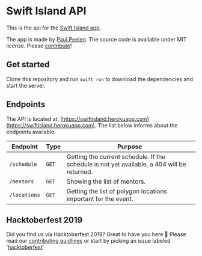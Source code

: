 # Swift Island API

This is the api for the [Swift Island app](https://github.com/SwiftIsland/island-app).

The app is made by [Paul Peelen](https://github.com/ppeelen). The source code is available under MIT license. Please [contribute](CONTRIBUTING.md)!

## Get started

Clone this repository and run `swift run` to download the dependencies and start the server.

## Endpoints
The API is located at: [https://swiftisland.herokuapp.com](https://swiftisland.herokuapp.com). The list below informs about the endpoints available.

| Endpoint     | Type  | Purpose                                                                                     |
|--------------|-------|---------------------------------------------------------------------------------------------|
| `/schedule`  | `GET` | Getting the current schedule. If the schedule is not yet available, a 404 will be returned. |
| `/mentors`   | `GET` | Showing the list of mentors.                                                                |
| `/locations` | `GET` | Getting the list of polygon locations important for the event.                              |

## Hacktoberfest 2019
Did you find us via Hacktoberfest 2019? Great to have you here :wave:
Please read our [contributing guidlines](CONTRIBUTING.md) or start by picking an issue labeled '[hacktoberfest](https://github.com/SwiftIsland/SwiftIslandAPI/issues?q=is%3Aopen+is%3Aissue+label%3Ahacktoberfest)'
